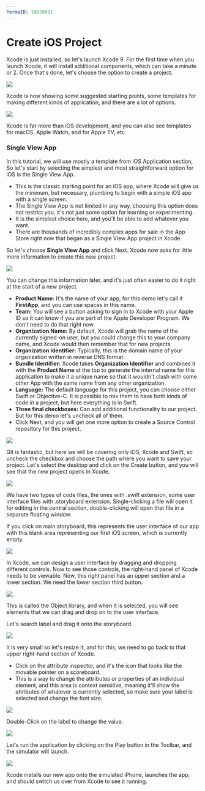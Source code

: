 ```yaml
---
PermaID: 10020011
---
```


# Create iOS Project

Xcode is just installed, so let's launch Xcode 9. For the first time when you launch Xcode, it will install additional components, which can take a minute or 2. Once that's done, let's choose the option to create a project. 

<img src="images/create-ios-project.png">

Xcode is now showing some suggested starting points, some templates for making different kinds of application, and there are a lot of options.
 
<img src="images/create-ios-project2.png">

Xcode is far more than iOS development, and you can also see templates for macOS, Apple Watch, and for Apple TV, etc.

### Single View App

In this tutorial, we will use mostly a template from iOS Application section, So let's start by selecting the simplest and most straightforward option for iOS is the Single View App. 

 - This is the classic starting point for an iOS app, where Xcode will give us the minimum, but necessary, plumbing to begin with a simple iOS app with a single screen. 
 - The Single View App is not limited in any way, choosing this option does not restrict you, it's not just some option for learning or experimenting. 
 - It is the simplest choice here, and you'll be able to add whatever you want. 
 - There are thousands of incredibly complex apps for sale in the App Store right now that began as a Single View App project in Xcode.

So let's choose **Single View App** and click Next. Xcode now asks for little more information to create this new project.

<img src="images/create-ios-project3.png">
 
You can change this information later, and it's just often easier to do it right at the start of a new project. 

 - **Product Name:** It's the name of your app, for this demo let's call it **FirstApp**, and you can use spaces in this name. 
 - **Team:** You will see a button asking to sign in to Xcode with your Apple ID so it can know if you are part of the Apple Developer Program. We don't need to do that right now.
 - **Organization Name:** By default, Xcode will grab the name of the currently signed-on user, but you could change this to your company name, and Xcode would then remember that for new projects. 
 - **Organization Identifier:** Typically, this is the domain name of your organization written in reverse DNS format. 
 - **Bundle Identifier:** Xcode takes **Organization Identifier** and combines it with the **Product Name** at the top to generate the internal name for this application to make it a unique name so that it wouldn't clash with some other App with the same name from any other organization. 
 - **Language:** The default language for this project, you can choose either Swift or Objective-C. It is possible to mix them to have both kinds of code in a project, but here everything is in Swift. 
 - **Three final checkboxes:** Can add additional functionality to our project. But for this demo let's uncheck all of them. 
 - Click Next, and you will get one more option to create a Source Control repository for this project. 

<img src="images/create-ios-project4.png">

Git is fantastic, but here we will be covering only iOS, Xcode and Swift, so uncheck the checkbox and choose the path where you want to save your project. Let's select the desktop and click on the Create button, and you will see that the new project opens in Xcode.  

<img src="images/create-ios-project5.png">

We have two types of code files, the ones with .swift extension, some user interface files with .storyboard extension. Single-clicking a file will open it for editing in the central section, double-clicking will open that file in a separate floating window. 

If you click on main.storyboard, this represents the user interface of our app with this blank area representing our first iOS screen, which is currently empty. 

<img src="images/create-ios-project6.png">
 
In Xcode, we can design a user interface by dragging and dropping different controls. Now to see those controls, the right-hand panel of Xcode needs to be viewable. Now, this right panel has an upper section and a lower section. We need the lower section third button. 

<img src="images/create-ios-project7.png">

This is called the Object library, and when it is selected, you will see elements that we can drag and drop on to the user interface.  

Let's search label and drag it onto the storyboard. 

<img src="images/create-ios-project8.png">

It is very small so let's resize it, and for this, we need to go back to that upper right-hand section of Xcode. 

- Click on the attribute inspector, and it's the icon that looks like the movable pointer on a scoreboard. 
- This is a way to change the attributes or properties of an individual element, and this area is context sensitive, meaning it'll show the attributes of whatever is currently selected, so make sure your label is selected and change the font size.

<img src="images/create-ios-project9.png">

Double-Click on the label to change the value. 

<img src="images/create-ios-project10.png">

Let's run the application by clicking on the Play button in the Toolbar, and the simulator will launch. 

<img src="images/create-ios-project11.png">

Xcode installs our new app onto the simulated iPhone, launches the app, and should switch us over from Xcode to see it running.
